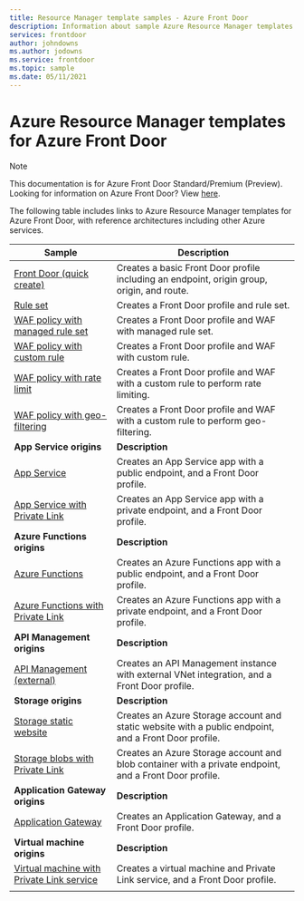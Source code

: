 ```yaml
---
title: Resource Manager template samples - Azure Front Door
description: Information about sample Azure Resource Manager templates provided for Azure Front Door.
services: frontdoor
author: johndowns
ms.author: jodowns
ms.service: frontdoor
ms.topic: sample
ms.date: 05/11/2021
---
```


# Azure Resource Manager templates for Azure Front Door

> [!Note]
> This documentation is for Azure Front Door Standard/Premium (Preview). Looking for information on Azure Front Door? View [here](../front-door-overview.md).

The following table includes links to Azure Resource Manager templates for Azure Front Door, with reference architectures including other Azure services.

| Sample | Description |
|-|-|
| [Front Door (quick create)](https://github.com/Azure/azure-quickstart-templates/tree/master/quickstarts/microsoft.network/front-door-standard-premium/) | Creates a basic Front Door profile including an endpoint, origin group, origin, and route.  |
| [Rule set](https://github.com/Azure/azure-quickstart-templates/tree/master/quickstarts/microsoft.network/front-door-standard-premium-rule-set/) | Creates a Front Door profile and rule set.  |
| [WAF policy with managed rule set](https://github.com/Azure/azure-quickstart-templates/tree/master/quickstarts/microsoft.network/front-door-premium-waf-managed/) | Creates a Front Door profile and WAF with managed rule set.  |
| [WAF policy with custom rule](https://github.com/Azure/azure-quickstart-templates/tree/master/quickstarts/microsoft.network/front-door-standard-premium-waf-custom/) | Creates a Front Door profile and WAF with custom rule.  |
| [WAF policy with rate limit](https://github.com/Azure/azure-quickstart-templates/tree/master/quickstarts/microsoft.network/front-door-standard-premium-rate-limit/) | Creates a Front Door profile and WAF with a custom rule to perform rate limiting.  |
| [WAF policy with geo-filtering](https://github.com/Azure/azure-quickstart-templates/tree/master/quickstarts/microsoft.network/front-door-standard-premium-geo-filtering/) | Creates a Front Door profile and WAF with a custom rule to perform geo-filtering.  |
|**App Service origins**| **Description** |
| [App Service](https://github.com/Azure/azure-quickstart-templates/tree/master/quickstarts/microsoft.network/front-door-standard-premium-app-service-public) | Creates an App Service app with a public endpoint, and a Front Door profile.  |
| [App Service with Private Link](https://github.com/Azure/azure-quickstart-templates/tree/master/quickstarts/microsoft.network/front-door-premium-app-service-private-link) | Creates an App Service app with a private endpoint, and a Front Door profile.  |
|**Azure Functions origins**| **Description** |
| [Azure Functions](https://github.com/Azure/azure-quickstart-templates/tree/master/quickstarts/microsoft.network/front-door-standard-premium-function-public/) | Creates an Azure Functions app with a public endpoint, and a Front Door profile.  |
| [Azure Functions with Private Link](https://github.com/Azure/azure-quickstart-templates/tree/master/quickstarts/microsoft.network/front-door-premium-function-private-link) | Creates an Azure Functions app with a private endpoint, and a Front Door profile.  |
|**API Management origins**| **Description** |
| [API Management (external)](https://github.com/Azure/azure-quickstart-templates/tree/master/quickstarts/microsoft.network/front-door-standard-premium-api-management-external) | Creates an API Management instance with external VNet integration, and a Front Door profile.  |
|**Storage origins**| **Description** |
| [Storage static website](https://github.com/Azure/azure-quickstart-templates/tree/master/quickstarts/microsoft.network/front-door-standard-premium-storage-static-website) | Creates an Azure Storage account and static website with a public endpoint, and a Front Door profile.  |
| [Storage blobs with Private Link](https://github.com/Azure/azure-quickstart-templates/tree/master/quickstarts/microsoft.network/front-door-premium-storage-blobs-private-link) | Creates an Azure Storage account and blob container with a private endpoint, and a Front Door profile.  |
|**Application Gateway origins**| **Description** |
| [Application Gateway](https://github.com/Azure/azure-quickstart-templates/tree/master/quickstarts/microsoft.network/front-door-standard-premium-application-gateway-public) | Creates an Application Gateway, and a Front Door profile. |
|**Virtual machine origins**| **Description** |
| [Virtual machine with Private Link service](https://github.com/Azure/azure-quickstart-templates/tree/master/quickstarts/microsoft.network/front-door-premium-vm-private-link) | Creates a virtual machine and Private Link service, and a Front Door profile. |
| | |
